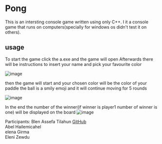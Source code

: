 # Pong

This is an intersting console game written using only C++. I it a console game that runs on computers(specially for windows os didn't test it on others).

## usage
To start the game click the a.exe and the game will open
Afterwards there will be instructions to insert your name and pick your favourite color

![image](https://user-images.githubusercontent.com/62964622/197350336-5035b02a-b873-46f6-8e83-fdce0eedcd59.png)

then the game will start and your chosen color will be the color of your paddle
the ball is a smily emoji and it will continue moving for 5 rounds

![image](https://user-images.githubusercontent.com/62964622/197350406-2dec9232-f25c-4849-943f-704ebad5691e.png)

In the end the number of the winner(if winner is player1 number of winner is one) will be displayed on the board
![image](https://user-images.githubusercontent.com/62964622/197350488-ac953c30-45bb-4750-80d1-e64c2c90b42b.png)


Participants:
Blen Assefa Tilahun [GitHub](https://github.com/blenassefa2)<br>
Abel Hailemicahel <br>
elena Girma<br>
Eleni Zewdu<br>

